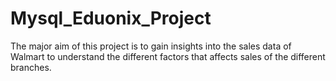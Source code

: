 # Mysql_Eduonix_Project
The major aim of this project is to gain insights into the sales data of Walmart to understand the different factors that affects sales of the different branches.
